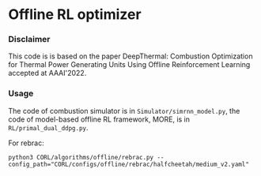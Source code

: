 # Offline RL optimizer

### Disclaimer

This code is is based on  the paper DeepThermal: Combustion Optimization for Thermal Power Generating Units Using Offline Reinforcement Learning accepted at AAAI'2022.

### Usage

The code of combustion simulator is in `Simulator/simrnn_model.py`, the code of model-based offline RL framework, MORE, is in `RL/primal_dual_ddpg.py`.



For rebrac:

`python3 CORL/algorithms/offline/rebrac.py --config_path="CORL/configs/offline/rebrac/halfcheetah/medium_v2.yaml"`
